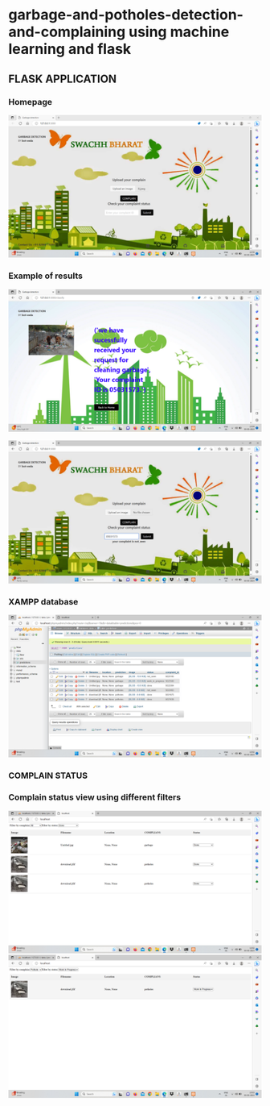 # garbage-and-potholes-detection-and-complaining using machine learning and flask

## FLASK APPLICATION
### Homepage
![](https://github.com/jv2404/Garbage-and-potholes-detection-and-complaining/blob/main/Screenshot%20(26).png)
### Example of results

![Complaining Exemple](https://github.com/jv2404/Garbage-and-potholes-detection-and-complaining/blob/main/Screenshot%20(33).png)

![checking complain status](https://github.com/jv2404/Garbage-and-potholes-detection-and-complaining/blob/main/Screenshot%20(34).png)


### XAMPP database
![not seen filter](https://github.com/jv2404/Garbage-and-potholes-detection-and-complaining/blob/main/Screenshot%20(27).png)


### COMPLAIN STATUS 
### Complain status view using different filters
![done filter](https://github.com/jv2404/Garbage-and-potholes-detection-and-complaining/blob/main/Screenshot%20(29).png)
![pothole done filter](https://github.com/jv2404/Garbage-and-potholes-detection-and-complaining/blob/main/Screenshot%20(30).png)
